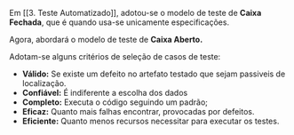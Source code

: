 Em [[3. Teste Automatizado]], adotou-se o modelo de teste de **Caixa Fechada**, que é quando usa-se unicamente especificações.

Agora, abordará o modelo de teste de **Caixa Aberto.**

Adotam-se alguns critérios de seleção de casos de teste:
- **Válido:** Se existe um defeito no artefato testado que sejam passiveis de localização.
- **Confiável:** É indiferente a escolha dos dados
- **Completo:** Executa o código seguindo um padrão;
- **Eficaz:** Quanto mais falhas encontrar, provocadas por defeitos.
- **Eficiente:** Quanto menos recursos necessitar para executar os testes.

